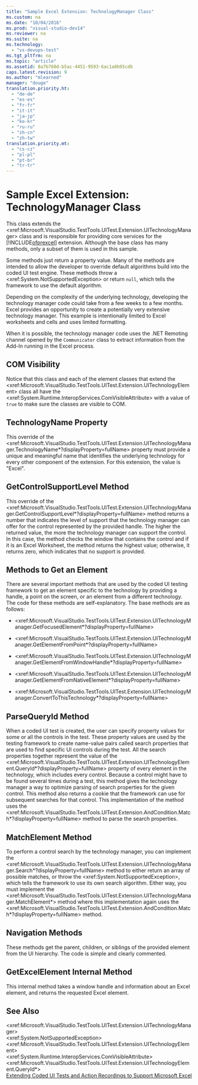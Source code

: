 ```yaml
---
title: "Sample Excel Extension: TechnologyManager Class"
ms.custom: na
ms.date: "10/04/2016"
ms.prod: "visual-studio-dev14"
ms.reviewer: na
ms.suite: na
ms.technology: 
  - "vs-devops-test"
ms.tgt_pltfrm: na
ms.topic: "article"
ms.assetid: 8a7b760d-b5ac-4451-9593-6ac1a0b95cdb
caps.latest.revision: 9
ms.author: "mlearned"
manager: "douge"
translation.priority.ht: 
  - "de-de"
  - "es-es"
  - "fr-fr"
  - "it-it"
  - "ja-jp"
  - "ko-kr"
  - "ru-ru"
  - "zh-cn"
  - "zh-tw"
translation.priority.mt: 
  - "cs-cz"
  - "pl-pl"
  - "pt-br"
  - "tr-tr"
---
```

# Sample Excel Extension: TechnologyManager Class
This class extends the \<xref:Microsoft.VisualStudio.TestTools.UITest.Extension.UITechnologyManager> class and is responsible for providing core services for the [!INCLUDE[ofprexcel](../codequality/includes/ofprexcel_md.md)] extension. Although the base class has many methods, only a subset of them is used in this sample.  
  
 Some methods just return a property value. Many of the methods are intended to allow the developer to override default algorithms build into the coded UI test engine. These methods throw a \<xref:System.NotSupportedException> or return `null`, which tells the framework to use the default algorithm.  
  
 Depending on the complexity of the underlying technology, developing the technology manager code could take from a few weeks to a few months. Excel provides an opportunity to create a potentially very extensive technology manager. This example is intentionally limited to Excel worksheets and cells and uses limited formatting.  
  
 When it is possible, the technology manager code uses the .NET Remoting channel opened by the `Communicator` class to extract information from the Add-In running in the Excel process.  
  
## COM Visibility  
 Notice that this class and each of the element classes that extend the \<xref:Microsoft.VisualStudio.TestTools.UITest.Extension.UITechnologyElement> class all have the \<xref:System.Runtime.InteropServices.ComVisibleAttribute> with a value of `true` to make sure the classes are visible to COM.  
  
## TechnologyName Property  
 This override of the \<xref:Microsoft.VisualStudio.TestTools.UITest.Extension.UITechnologyManager.TechnologyName*?displayProperty=fullName> property must provide a unique and meaningful name that identifies the underlying technology for every other component of the extension. For this extension, the value is "Excel".  
  
## GetControlSupportLevel Method  
 This override of the \<xref:Microsoft.VisualStudio.TestTools.UITest.Extension.UITechnologyManager.GetControlSupportLevel*?displayProperty=fullName> method returns a number that indicates the level of support that the technology manager can offer for the control represented by the provided handle. The higher the returned value, the more the technology manager can support the control. In this case, the method checks the window that contains the control and if it is an Excel Worksheet, the method returns the highest value; otherwise, it returns zero, which indicates that no support is provided.  
  
## Methods to Get an Element  
 There are several important methods that are used by the coded UI testing framework to get an element specific to the technology by providing a handle, a point on the screen, or an element from a different technology. The code for these methods are self-explanatory. The base methods are as follows:  
  
-   \<xref:Microsoft.VisualStudio.TestTools.UITest.Extension.UITechnologyManager.GetFocusedElement*?displayProperty=fullName>  
  
-   \<xref:Microsoft.VisualStudio.TestTools.UITest.Extension.UITechnologyManager.GetElementFromPoint*?displayProperty=fullName>  
  
-   \<xref:Microsoft.VisualStudio.TestTools.UITest.Extension.UITechnologyManager.GetElementFromWindowHandle*?displayProperty=fullName>  
  
-   \<xref:Microsoft.VisualStudio.TestTools.UITest.Extension.UITechnologyManager.GetElementFromNativeElement*?displayProperty=fullName>  
  
-   \<xref:Microsoft.VisualStudio.TestTools.UITest.Extension.UITechnologyManager.ConvertToThisTechnology*?displayProperty=fullName>  
  
## ParseQueryId Method  
 When a coded UI test is created, the user can specify property values for some or all the controls in the test. These property values are used by the testing framework to create name-value pairs called search properties that are used to find specific UI controls during the test. All the search properties together represent the value of the \<xref:Microsoft.VisualStudio.TestTools.UITest.Extension.UITechnologyElement.QueryId*?displayProperty=fullName> property of every element in the technology, which includes every control. Because a control might have to be found several times during a test, this method gives the technology manager a way to optimize parsing of search properties for the given control. This method also returns a cookie that the framework can use for subsequent searches for that control. This implementation of the method uses the \<xref:Microsoft.VisualStudio.TestTools.UITest.Extension.AndCondition.Match*?displayProperty=fullName> method to parse the search properties.  
  
## MatchElement Method  
 To perform a control search by the technology manager, you can implement the \<xref:Microsoft.VisualStudio.TestTools.UITest.Extension.UITechnologyManager.Search*?displayProperty=fullName> method to either return an array of possible matches, or throw the \<xref:System.NotSupportedException>, which tells the framework to use its own search algorithm. Either way, you must implement the \<xref:Microsoft.VisualStudio.TestTools.UITest.Extension.UITechnologyManager.MatchElement*> method where this implementation again uses the \<xref:Microsoft.VisualStudio.TestTools.UITest.Extension.AndCondition.Match*?displayProperty=fullName> method.  
  
## Navigation Methods  
 These methods get the parent, children, or siblings of the provided element from the UI hierarchy. The code is simple and clearly commented.  
  
## GetExcelElement Internal Method  
 This internal method takes a window handle and information about an Excel element, and returns the requested Excel element.  
  
## See Also  
 \<xref:Microsoft.VisualStudio.TestTools.UITest.Extension.UITechnologyManager>   
 \<xref:System.NotSupportedException>   
 \<xref:Microsoft.VisualStudio.TestTools.UITest.Extension.UITechnologyElement>   
 \<xref:System.Runtime.InteropServices.ComVisibleAttribute>   
 \<xref:Microsoft.VisualStudio.TestTools.UITest.Extension.UITechnologyElement.QueryId*>   
 [Extending Coded UI Tests and Action Recordings to Support Microsoft Excel](../codequality/extending-coded-ui-tests-and-action-recordings-to-support-microsoft-excel.md)